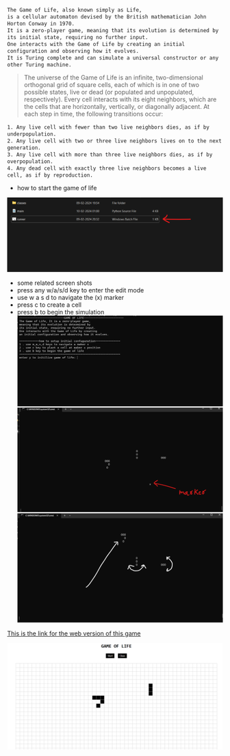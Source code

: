     The Game of Life, also known simply as Life,
    is a cellular automaton devised by the British mathematician John Horton Conway in 1970.
    It is a zero-player game, meaning that its evolution is determined by its initial state, requiring no further input.
    One interacts with the Game of Life by creating an initial configuration and observing how it evolves.
    It is Turing complete and can simulate a universal constructor or any other Turing machine. 
    

> The universe of the Game of Life is an infinite, two-dimensional orthogonal grid of square cells, each of which is in one of two possible states, live or dead (or populated and unpopulated, respectively). Every cell interacts with its eight neighbors, which are the cells that are horizontally, vertically, or diagonally adjacent. At each step in time, the following transitions occur:

    1. Any live cell with fewer than two live neighbors dies, as if by underpopulation.
    2. Any live cell with two or three live neighbors lives on to the next generation.
    3. Any live cell with more than three live neighbors dies, as if by overpopulation.
    4. Any dead cell with exactly three live neighbors becomes a live cell, as if by reproduction.

- how to start the game of life

![how to start](https://github.com/green-gray-gaurav/Game-of-Life/blob/main/Screenshot%202024-02-10%20021425.png)

- some related screen shots
- press any w/a/s/d key to enter the edit mode
- use w a s d to navigate the (x) marker
- press c to create a cell
- press b to begin the simulation
![s1](https://github.com/green-gray-gaurav/Game-of-Life/blob/main/Screenshot%202024-02-10%20021521.png)
![s2](https://github.com/green-gray-gaurav/Game-of-Life/blob/main/Screenshot%202024-02-10%20021628.png)
![s3](https://github.com/green-gray-gaurav/Game-of-Life/blob/main/Screenshot%202024-02-10%20021751.png)


[This is the link for the web version of this game](https://green-gray-gaurav.github.io/Game-of-Life/)

![web based game of life ss](https://github.com/green-gray-gaurav/Game-of-Life/blob/web_version/Screenshot%202024-04-02%20173935.png)
